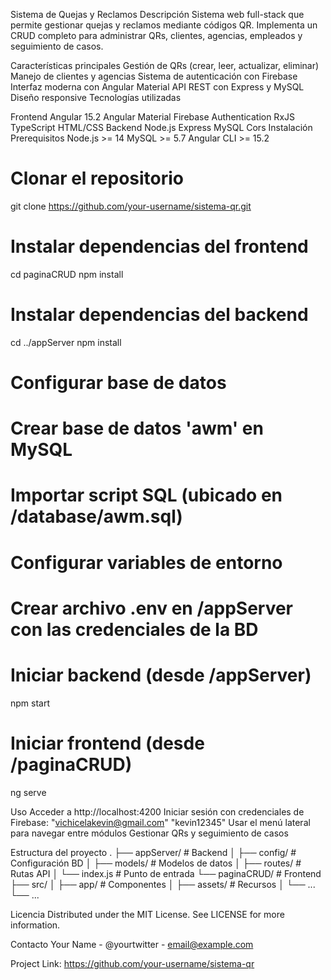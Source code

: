 Sistema de Quejas y Reclamos
Descripción
Sistema web full-stack que permite gestionar quejas y reclamos mediante códigos QR. Implementa un CRUD completo para administrar QRs, clientes, agencias, empleados y seguimiento de casos.

Características principales
Gestión de QRs (crear, leer, actualizar, eliminar)
Manejo de clientes y agencias
Sistema de autenticación con Firebase
Interfaz moderna con Angular Material
API REST con Express y MySQL
Diseño responsive
Tecnologías utilizadas

Frontend
Angular 15.2
Angular Material
Firebase Authentication
RxJS
TypeScript
HTML/CSS
Backend
Node.js
Express
MySQL
Cors
Instalación
Prerequisitos
Node.js >= 14
MySQL >= 5.7
Angular CLI >= 15.2

# Clonar el repositorio
git clone https://github.com/your-username/sistema-qr.git

# Instalar dependencias del frontend
cd paginaCRUD
npm install

# Instalar dependencias del backend
cd ../appServer
npm install

# Configurar base de datos
# Crear base de datos 'awm' en MySQL
# Importar script SQL (ubicado en /database/awm.sql)

# Configurar variables de entorno
# Crear archivo .env en /appServer con las credenciales de la BD

# Iniciar backend (desde /appServer)
npm start 

# Iniciar frontend (desde /paginaCRUD)
ng serve

Uso
Acceder a http://localhost:4200
Iniciar sesión con credenciales de Firebase: 
"vichicelakevin@gmail.com"
"kevin12345"
Usar el menú lateral para navegar entre módulos
Gestionar QRs y seguimiento de casos

Estructura del proyecto
.
├── appServer/          # Backend
│   ├── config/        # Configuración BD
│   ├── models/        # Modelos de datos
│   ├── routes/        # Rutas API
│   └── index.js       # Punto de entrada
└── paginaCRUD/        # Frontend
    ├── src/
    │   ├── app/      # Componentes
    │   ├── assets/   # Recursos
    │   └── ...
    └── ...

Licencia
Distributed under the MIT License. See LICENSE for more information.

Contacto
Your Name - @yourtwitter - email@example.com

Project Link: https://github.com/your-username/sistema-qr
